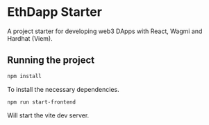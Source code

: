 # EthDapp Starter

A project starter for developing web3 DApps with React, Wagmi and Hardhat (Viem).

## Running the project

```bash
npm install
```

To install the necessary dependencies.

```bash
npm run start-frontend
```

Will start the vite dev server.

